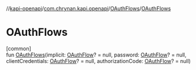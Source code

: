 //[kapi-openapi](../../../index.md)/[com.chrynan.kapi.openapi](../index.md)/[OAuthFlows](index.md)/[OAuthFlows](-o-auth-flows.md)

# OAuthFlows

[common]\
fun [OAuthFlows](-o-auth-flows.md)(implicit: [OAuthFlow](../-o-auth-flow/index.md)? = null, password: [OAuthFlow](../-o-auth-flow/index.md)? = null, clientCredentials: [OAuthFlow](../-o-auth-flow/index.md)? = null, authorizationCode: [OAuthFlow](../-o-auth-flow/index.md)? = null)

